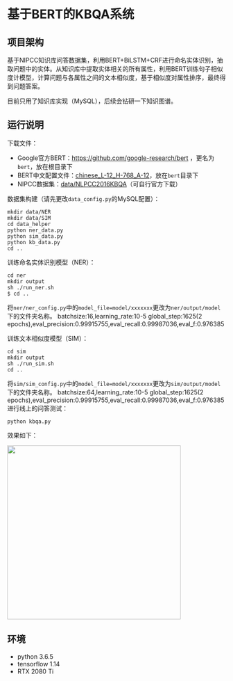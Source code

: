 # 基于BERT的KBQA系统

## 项目架构

基于NIPCC知识库问答数据集，利用BERT+BiLSTM+CRF进行命名实体识别，抽取问题中的实体。从知识库中提取实体相关的所有属性，利用BERT训练句子相似度计模型，计算问题与各属性之间的文本相似度，基于相似度对属性排序，最终得到问题答案。

目前只用了知识库实现（MySQL），后续会钻研一下知识图谱。

## 运行说明

下载文件：

- Google官方BERT：https://github.com/google-research/bert ，更名为```bert```，放在根目录下
- BERT中文配置文件：[chinese_L-12_H-768_A-12](https://storage.googleapis.com/bert_models/2018_11_03/chinese_L-12_H-768_A-12.zip)，放在```bert```目录下
- NIPCC数据集：[data/NLPCC2016KBQA](data/NLPCC2016KBQA)（可自行官方下载）

数据集构建（请先更改```data_config.py```的MySQL配置）：

```
mkdir data/NER
mkdir data/SIM
cd data_helper
python ner_data.py
python sim_data.py
python kb_data.py
cd ..
```

训练命名实体识别模型（NER）：

```
cd ner
mkdir output
sh ./run_ner.sh
$ cd ..
```

将```ner/ner_config.py```中的```model_file=model/xxxxxxx```更改为```ner/output/model```下的文件夹名称。
batchsize:16,learning_rate:10-5
global_step:1625(2 epochs),eval_precision:0.99915755,eval_recall:0.99987036,eval_f:0.976385

训练文本相似度模型（SIM）：

```
cd sim
mkdir output
sh ./run_sim.sh
cd ..
```

将```sim/sim_config.py```中的```model_file=model/xxxxxxx```更改为```sim/output/model```下的文件夹名称。
batchsize:64,learning_rate:10-5
global_step:1625(2 epochs),eval_precision:0.99915755,eval_recall:0.99987036,eval_f:0.976385
进行线上的问答测试：

```
python kbqa.py
```

效果如下：

<img src='img/result2.png' width=400>

## 环境

- python 3.6.5
- tensorflow 1.14
- RTX 2080 Ti
